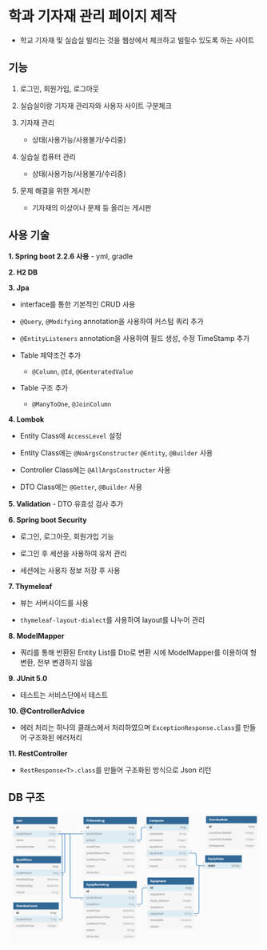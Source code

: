 # 학과 기자재 관리 페이지 제작

- 학교 기자재 및 실습실 빌리는 것을 웹상에서 체크하고 빌릴수 있도록 하는 사이트

## 기능
1. 로그인, 회원가입, 로그아웃

2. 실습실이랑 기자재 관리자와 사용자 사이트 구분체크

3. 기자재 관리
     - 상태(사용가능/사용불가/수리중)

4. 실습실 컴퓨터 관리
    - 상태(사용가능/사용불가/수리중)

5. 문제 해결을 위한 게시판
    - 기자재의 이상이나 문제 등 올리는 게시판

## 사용 기술
__1. Spring boot 2.2.6 사용__
    - yml, gradle

__2. H2 DB__

__3. Jpa__
- interface를 통한 기본적인 CRUD 사용

- `@Query`, `@Modifying` annotation을 사용하여 커스텀 쿼리 추가

- `@EntityListeners` annotation을 사용하여 필드 생성, 수정 
TimeStamp 추가

- Table 제약조건 추가
    - `@Column`, `@Id`, `@GenteratedValue`

- Table 구조 추가
    - `@ManyToOne`, `@JoinColumn`

__4. Lombok__
- Entity Class에 `AccessLevel` 설정

- Entity Class에는 `@NoArgsConstructer` `@Entity`, `@Builder` 사용

- Controller Class에는 `@AllArgsConstructer` 사용

- DTO Class에는 `@Getter`, `@Builder` 사용

__5. Validation__
    - DTO 유효성 검사 추가

__6. Spring boot Security__
- 로그인, 로그아웃, 회원가입 기능

- 로그인 후 세션을 사용하여 유저 관리

- 세션에는 사용자 정보 저장 후 사용

__7. Thymeleaf__
- 뷰는 서버사이드를 사용

- `thymeleaf-layout-dialect`를 사용하여 layout를 나누어 관리

__8. ModelMapper__
- 쿼리를 통해 반환된 Entity List를 Dto로 변환 시에 ModelMapper를 이용하여 형변환, 전부 변경하지 않음

__9. JUnit 5.0__
- 테스트는 서비스단에서 테스트

__10. @ControllerAdvice__
- 에러 처리는 하나의 클래스에서 처리하였으며 `ExceptionResponse.class`를 만들어 구조화된 에러처리

__11. RestController__
-  `RestResponse<T>.class`를 만들어 구조화된 방식으로 Json 리턴

## DB 구조
   ![alt DataBase_Structure](img/DataBase_Structure.png)
